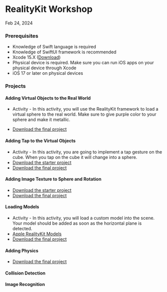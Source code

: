 # RealityKit Workshop 
Feb 24, 2024 

### Prerequisites 
- Knowledge of Swift language is required
- Knowledge of SwiftUI framework is recommended 
- Xcode 15.X ([Download](https://developer.apple.com/xcode/))
- Physical device is required. Make sure you can run iOS apps on your physical device through Xcode 
- iOS 17 or later on physical devices 

### Projects 

#### Adding Virtual Objects to the Real World 

- Activity - In this activity, you will use the RealityKit framework to load a virtual sphere to the real world. Make sure to give purple color to your sphere and make it metallic. 

- [Download the final project](/projects/AddingVirtualObjects.zip) 

#### Adding Tap to the Virtual Objects

- Activity - In this activity, you are going to implement a tap gesture on the cube. When you tap on the cube it will change into a sphere. 
- [Download the starter project](/projects/AddingVirtualObjects.zip) 
- [Download the final project](/projects/adding-tap-gesture-on-virtual-objects.zip)

#### Adding Image Texture to Sphere and Rotation

- [Download the starter project](/projects/adding-tap-gesture-on-virtual-objects.zip)
- [Download the final  project](/projects/sphere-and-rotation.zip)

#### Loading Models

- Activity - In this activity, you will load a custom model into the scene. Your model should be added as soon as the horizontal plane is detected. 
- [Apple RealityKit Models](https://developer.apple.com/augmented-reality/quick-look/)
- [Download the final project](/projects/adding-models-to-scene.zip)

#### Adding Physics 

- [Download the final project](/projects/adding-physics-to-scene.zip)

#### Collision Detection 


#### Image Recognition 




<!-- 
#### Refactoring Entities 

- [Download the start project](/projects/sphere-and-rotation.zip)

#### Adding Rotation, Drag and Resizing Gestures to Virtual Objecs 

- [Download the starter project](/projects//adding-tap-gesture-on-virtual-objects.zip)
- [Download the final project]() 
--> 
